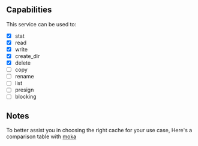 ## Capabilities

This service can be used to:

- [x] stat
- [x] read
- [x] write
- [x] create_dir
- [x] delete
- [ ] copy
- [ ] rename
- [ ] list
- [ ] presign
- [ ] blocking

## Notes

To better assist you in choosing the right cache for your use case,
Here's a comparison table with [moka](https://github.com/moka-rs/moka#choosing-the-right-cache-for-your-use-case)
